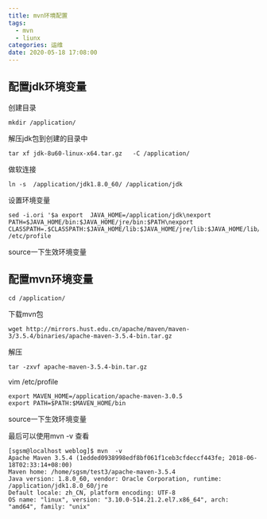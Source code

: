 ```yaml
---
title: mvn环境配置
tags:
  - mvn
  - liunx
categories: 运维
date: 2020-05-18 17:08:00
---
```

## 配置jdk环境变量
创建目录

    mkdir /application/ 

解压jdk包到创建的目录中

    tar xf jdk-8u60-linux-x64.tar.gz   -C /application/

做软连接

    ln -s  /application/jdk1.8.0_60/ /application/jdk

设置环境变量

    sed -i.ori '$a export  JAVA_HOME=/application/jdk\nexport PATH=$JAVA_HOME/bin:$JAVA_HOME/jre/bin:$PATH\nexport  CLASSPATH=.$CLASSPATH:$JAVA_HOME/lib:$JAVA_HOME/jre/lib:$JAVA_HOME/lib/tools.jar'  /etc/profile

source一下生效环境变量

## 配置mvn环境变量

    cd /application/ 

下载mvn包

    wget http://mirrors.hust.edu.cn/apache/maven/maven-3/3.5.4/binaries/apache-maven-3.5.4-bin.tar.gz

解压

    tar -zxvf apache-maven-3.5.4-bin.tar.gz

vim /etc/profile

    export MAVEN_HOME=/application/apache-maven-3.0.5
    export PATH=$PATH:$MAVEN_HOME/bin

source一下生效环境变量

最后可以使用mvn -v 查看

    [sgsm@localhost weblog]$ mvn  -v
    Apache Maven 3.5.4 (1edded0938998edf8bf061f1ceb3cfdeccf443fe; 2018-06-18T02:33:14+08:00)
    Maven home: /home/sgsm/test3/apache-maven-3.5.4
    Java version: 1.8.0_60, vendor: Oracle Corporation, runtime: /application/jdk1.8.0_60/jre
    Default locale: zh_CN, platform encoding: UTF-8
    OS name: "linux", version: "3.10.0-514.21.2.el7.x86_64", arch: "amd64", family: "unix"
    
